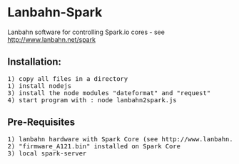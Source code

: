 Lanbahn-Spark
=============

Lanbahn software for controlling Spark.io cores - see http://www.lanbahn.net/spark 

<h2>Installation:</h2>
<pre>
1) copy all files in a directory
1) install nodejs 
3) install the node modules "dateformat" and "request" 
4) start program with : node lanbahn2spark.js
</pre>

<h2>Pre-Requisites</h2>
<pre>
1) lanbahn hardware with Spark Core (see http://www.lanbahn.net/spark)
2) "firmware_A121.bin" installed on Spark Core
3) local spark-server
</pre>


